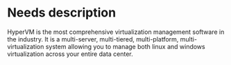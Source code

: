 <h1>Needs description</h1>

HyperVM is the most comprehensive virtualization management software in the industry. It is a multi-server, multi-tiered, multi-platform, multi-virtualization system allowing you to manage both linux and windows virtualization across your entire data center.
